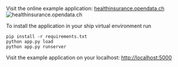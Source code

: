 Visit the online example application: [healthinsurance.opendata.ch](http://healthinsurance.opendata.ch)
![healthinsurance.opendata.ch](https://raw.github.com/seantis/ship/master/examples/map/example_screenshot.png)

To install the application in your ship virtual environment run

    pip install -r requirements.txt
    python app.py load
    python app.py runserver

Visit the example application on your localhost: [http://localhost:5000](http://localhost:5000)

